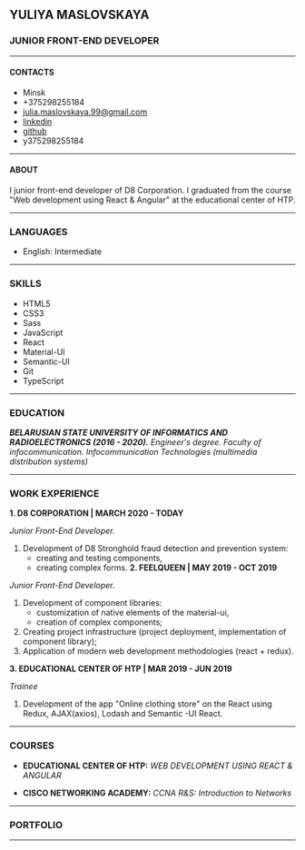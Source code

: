 ## YULIYA MASLOVSKAYA
### JUNIOR FRONT-END DEVELOPER

---
#### CONTACTS
* Minsk
* +375298255184
* julia.maslovskaya.99@gmail.com
* [linkedin](https://www.linkedin.com/in/yulia-maslovskaya/)
* [github](https://github.com/JuliaMaslovskaya)
* y375298255184

---
#### ABOUT

I junior front-end developer of D8 Corporation. I graduated from the course "Web development using React & Angular" at the educational center of HTP.

---
### LANGUAGES

* English: Intermediate

---

### SKILLS
* HTML5
* CSS3
* Sass
* JavaScript
* React
* Material-UI
* Semantic-UI
* Git
* TypeScript

---
### EDUCATION
_**BELARUSIAN STATE UNIVERSITY OF INFORMATICS AND RADIOELECTRONICS (2016 - 2020).**
Engineer's degree. Faculty of infocommunication. Infocommunication Technologies (multimedia distribution systems)_

---
### WORK EXPERIENCE
**1. D8 CORPORATION | MARCH 2020 - TODAY**

 *Junior Front-End Developer.*

 1. Development of D8 Stronghold fraud detection and prevention system:
     - creating and testing components,
     - creating complex forms.
**2. FEELQUEEN | MAY 2019 - OCT 2019**

 *Junior Front-End Developer.*

  1. Development of component libraries:
      - customization of native elements of the material-ui,
      - creation of complex components;
  2. Creating project infrastructure (project deployment, implementation of
     component library);
  3.  Application of modern web development methodologies (react + redux).

**3. EDUCATIONAL CENTER OF HTP | MAR 2019 - JUN 2019**

  *Trainee*

   1. Development of the app "Online clothing store" on the React using
     Redux, AJAX(axios), Lodash and Semantic -UI React.

---
### COURSES
* **EDUCATIONAL CENTER OF HTP:** *WEB DEVELOPMENT USING REACT & ANGULAR*

* **CISCO NETWORKING ACADEMY:** *CCNA R&S: Introduction to Networks*

---
### PORTFOLIO
---